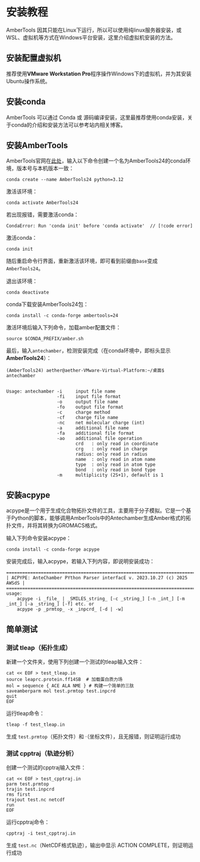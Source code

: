 # 安装教程

AmberTools 因其只能在Linux下运行，所以可以使用纯linux服务器安装，或WSL、虚拟机等方式在Windows平台安装，这里介绍虚拟机安装的方法。

## 安装配置虚拟机
推荐使用**VMware Workstation Pro**程序操作Windows下的虚拟机，并为其安装Ubuntu操作系统。

## 安装conda
AmberTools 可以通过 Conda 或 源码编译安装，这里最推荐使用conda安装，关于conda的介绍和安装方法可以参考站内相关博客。

## 安装AmberTools

AmberTools官网在[此处](https://ambermd.org/GetAmber.php#ambertools)，输入以下命令创建一个名为AmberTools24的conda环境，版本号与本机版本一致：
```
conda create --name AmberTools24 python=3.12
```
激活该环境：
```
conda activate AmberTools24
```
若出现报错，需要激活conda：
```
CondaError: Run 'conda init' before 'conda activate'  // [!code error]
```
激活conda：
```
conda init
```
随后重启命令行界面，重新激活该环境，即可看到前缀由`base`变成`AmberTools24`。

退出该环境：
```
conda deactivate
```
conda下载安装AmberTools24包：
```
conda install -c conda-forge ambertools=24
```
激活环境后输入下列命令，加载amber配置文件：
```
source $CONDA_PREFIX/amber.sh
```
最后，输入`antechamber`，检测安装完成（在conda环境中，即标头显示**AmberTools24**）：

```
(AmberTools24) aether@aether-VMware-Virtual-Platform:~/桌面$ antechamber


Usage: antechamber -i     input file name
                   -fi    input file format
                   -o     output file name
                   -fo    output file format
                   -c     charge method
                   -cf    charge file name
                   -nc    net molecular charge (int)
                   -a     additional file name
                   -fa    additional file format
                   -ao    additional file operation
                          crd   : only read in coordinate
                          crg   : only read in charge
                          radius: only read in radius
                          name  : only read in atom name
                          type  : only read in atom type
                          bond  : only read in bond type 
                   -m     multiplicity (2S+1), default is 1
```

## 安装acpype
acpype是一个用于生成化合物拓扑文件的工具，主要用于分子模拟。它是一个基于Python的脚本，能够调用AmberTools中的Antechamber生成Amber格式的拓扑文件，并将其转换为GROMACS格式。

输入下列命令安装acpype：
```
conda install -c conda-forge acpype
```

安装完成后，输入acpype，若输入下列内容，即说明安装成功：
```
============================================================================    
| ACPYPE: AnteChamber PYthon Parser interfacE v. 2023.10.27 (c) 2025 AWSdS |    
============================================================================    
usage:                                                                          
    acpype -i _file_ | _SMILES_string_ [-c _string_] [-n _int_] [-m _int_] [-a _string_] [-f] etc. or                                                           
    acpype -p _prmtop_ -x _inpcrd_ [-d | -w]                                    
```                                   

## 简单测试

###  测试 tleap（拓扑生成）

新建一个文件夹，使用下列创建一个测试的tleap输入文件：
```
cat << EOF > test_tleap.in
source leaprc.protein.ff14SB  # 加载蛋白质力场
mol = sequence { ACE ALA NME } # 构建一个简单的三肽
saveamberparm mol test.prmtop test.inpcrd
quit
EOF
```
运行tleap命令：
```
tleap -f test_tleap.in
```
生成 `test.prmtop`（拓扑文件）和 ·（坐标文件），且无报错，则证明运行成功

### 测试 cpptraj（轨迹分析）

创建一个测试的cpptraj输入文件：
```
cat << EOF > test_cpptraj.in
parm test.prmtop
trajin test.inpcrd
rms first
trajout test.nc netcdf
run
EOF
```
运行cpptraj命令：
```
cpptraj -i test_cpptraj.in
```

生成 `test.nc`（NetCDF格式轨迹），输出中显示 ACTION COMPLETE，则证明运行成功
